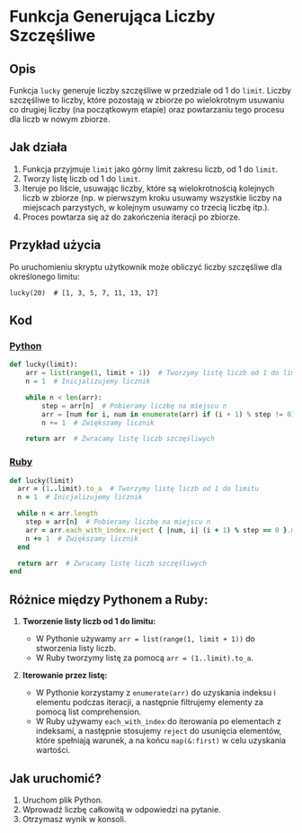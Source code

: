 # Funkcja Generująca Liczby Szczęśliwe

## Opis
Funkcja `lucky` generuje liczby szczęśliwe w przedziale od 1 do `limit`. Liczby szczęśliwe to liczby, które pozostają w zbiorze po wielokrotnym usuwaniu co drugiej liczby (na początkowym etapie) oraz powtarzaniu tego procesu dla liczb w nowym zbiorze.

## Jak działa
1. Funkcja przyjmuje `limit` jako górny limit zakresu liczb, od 1 do `limit`.
2. Tworzy listę liczb od 1 do `limit`.
3. Iteruje po liście, usuwając liczby, które są wielokrotnością kolejnych liczb w zbiorze (np. w pierwszym kroku usuwamy wszystkie liczby na miejscach parzystych, w kolejnym usuwamy co trzecią liczbę itp.).
4. Proces powtarza się aż do zakończenia iteracji po zbiorze.

## Przykład użycia
Po uruchomieniu skryptu użytkownik może obliczyć liczby szczęśliwe dla określonego limitu:
```
lucky(20)  # [1, 3, 5, 7, 11, 13, 17]
```

## Kod

### [Python](./script.py)
```python
def lucky(limit):
    arr = list(range(1, limit + 1))  # Tworzymy listę liczb od 1 do limitu
    n = 1  # Inicjalizujemy licznik

    while n < len(arr):
        step = arr[n]  # Pobieramy liczbę na miejscu n
        arr = [num for i, num in enumerate(arr) if (i + 1) % step != 0]  # Usuwamy liczby będące wielokrotnością 'step'
        n += 1  # Zwiększamy licznik

    return arr  # Zwracamy listę liczb szczęśliwych
```

### [Ruby](./script.rb)
```ruby
def lucky(limit)
  arr = (1..limit).to_a  # Tworzymy listę liczb od 1 do limitu
  n = 1  # Inicjalizujemy licznik

  while n < arr.length
    step = arr[n]  # Pobieramy liczbę na miejscu n
    arr = arr.each_with_index.reject { |num, i| (i + 1) % step == 0 }.map(&:first)  # Usuwamy liczby będące wielokrotnością 'step'
    n += 1  # Zwiększamy licznik
  end

  return arr  # Zwracamy listę liczb szczęśliwych
end
```

## Różnice między Pythonem a Ruby:
1. **Tworzenie listy liczb od 1 do limitu:**
   - W Pythonie używamy `arr = list(range(1, limit + 1))` do stworzenia listy liczb.
   - W Ruby tworzymy listę za pomocą `arr = (1..limit).to_a`.

2. **Iterowanie przez listę:**
   - W Pythonie korzystamy z `enumerate(arr)` do uzyskania indeksu i elementu podczas iteracji, a następnie filtrujemy elementy za pomocą list comprehension.
   - W Ruby używamy `each_with_index` do iterowania po elementach z indeksami, a następnie stosujemy `reject` do usunięcia elementów, które spełniają warunek, a na końcu `map(&:first)` w celu uzyskania wartości.

## Jak uruchomić?
1. Uruchom plik Python.
2. Wprowadź liczbę całkowitą w odpowiedzi na pytanie.
2. Otrzymasz wynik w konsoli.
